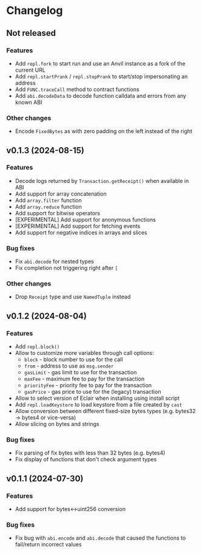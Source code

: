 # Changelog

## Not released

### Features

* Add `repl.fork` to start run and use an Anvil instance as a fork of the current URL
* Add `repl.startPrank` / `repl.stopPrank` to start/stop impersonating an address
* Add `FUNC.traceCall` method to contract functions
* Add `abi.decodeData` to decode function calldata and errors from any known ABI

### Other changes

* Encode `FixedBytes` as with zero padding on the left instead of the right

## v0.1.3 (2024-08-15)

### Features

* Decode logs returned by `Transaction.getReceipt()` when available in ABI
* Add support for array concatenation
* Add `array.filter` function
* Add `array.reduce` function
* Add support for bitwise operators
* [EXPERIMENTAL] Add support for anonymous functions
* [EXPERIMENTAL] Add support for fetching events
* Add support for negative indices in arrays and slices

### Bug fixes

* Fix `abi.decode` for nested types
* Fix completion not triggering right after `[`

### Other changes

* Drop `Receipt` type and use `NamedTuple` instead

## v0.1.2 (2024-08-04)

### Features

* Add `repl.block()`
* Allow to customize more variables through call options:
  * `block` - block number to use for the call
  * `from` - address to use as `msg.sender`
  * `gasLimit` - gas limit to use for the transaction
  * `maxFee` - maximum fee to pay for the transaction
  * `priorityFee` - priority fee to pay for the transaction
  * `gasPrice` - gas price to use for the (legacy) transaction
* Allow to select version of Eclair when installing using install script
* Add `repl.loadKeystore` to load keystore from a file created by `cast`
* Allow conversion between different fixed-size bytes types (e.g. bytes32 -> bytes4 or vice-versa)
* Allow slicing on bytes and strings

### Bug fixes

* Fix parsing of fix bytes with less than 32 bytes (e.g. bytes4)
* Fix display of functions that don't check argument types

## v0.1.1 (2024-07-30)

### Features

* Add support for bytes<->uint256 conversion

### Bug fixes

* Fix bug with `abi.encode` and `abi.decode` that caused the functions to fail/return incorrect values
